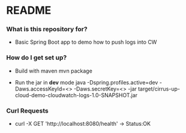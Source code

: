 # README #

### What is this repository for? ###

* Basic Spring Boot app to demo how to push logs into CW

### How do I get set up? ###

* Build with maven
mvn package

* Run the jar in **dev** mode
java  -Dspring.profiles.active=dev -Daws.accessKeyId=<> -Daws.secretKey=<>  -jar target/cirrus-up-cloud-demo-cloudwatch-logs-1.0-SNAPSHOT.jar

### Curl Requests ###

* curl -X GET 'http://localhost:8080/health' -> Status:OK